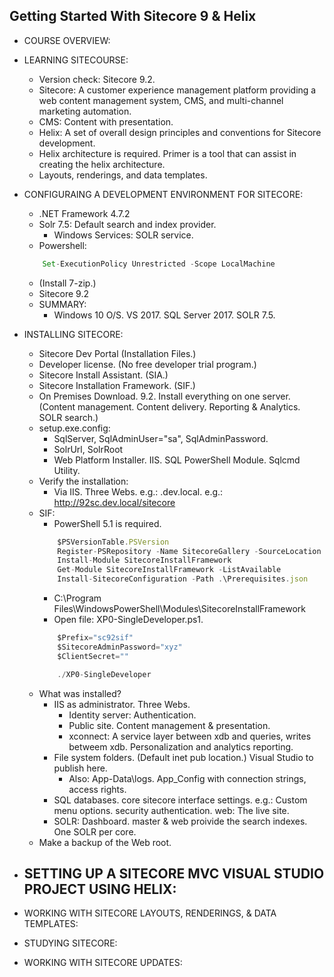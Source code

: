 ## Getting Started With Sitecore 9 & Helix

- COURSE OVERVIEW:

- LEARNING SITECOURSE:
    - Version check: Sitecore 9.2.
    - Sitecore: A customer experience management platform providing a web content management system, CMS, and multi-channel marketing automation.
    - CMS: Content with presentation.
    - Helix: A set of overall design principles and conventions for Sitecore development.
    - Helix architecture is required. Primer is a tool that can assist in creating the helix architecture.
    - Layouts, renderings, and data templates.

- CONFIGURAING A DEVELOPMENT ENVIRONMENT FOR SITECORE:
    - .NET Framework 4.7.2
    - Solr 7.5: Default search and index provider.
        - Windows Services: SOLR service.
    - Powershell:
    ```javascript
        Set-ExecutionPolicy Unrestricted -Scope LocalMachine
    ```
    - (Install 7-zip.)
    - Sitecore 9.2
    - SUMMARY:
        - Windows 10 O/S. VS 2017. SQL Server 2017. SOLR 7.5.

- INSTALLING SITECORE:
    - Sitecore Dev Portal (Installation Files.)
    - Developer license. (No free developer trial program.)
    - Sitecore Install Assistant. (SIA.)
    - Sitecore Installation Framework. (SIF.)
    - On Premises Download. 9.2. Install everything on one server. (Content management. Content delivery. Reporting & Analytics. SOLR search.)
    - setup.exe.config:
        - SqlServer, SqlAdminUser="sa", SqlAdminPassword.
        - SolrUrl, SolrRoot
        - Web Platform Installer. IIS. SQL PowerShell Module. Sqlcmd Utility.
    - Verify the installation:
        - Via IIS. Three Webs. e.g.: .dev.local. e.g.: http://92sc.dev.local/sitecore
    - SIF:
        - PowerShell 5.1 is required.
        ```javascript
            $PSVersionTable.PSVersion
            Register-PSRepository -Name SitecoreGallery -SourceLocation https://sitecore.myget.org/F/sc-powershell/api/v2 -InstallationPolicy Trusted
            Install-Module SitecoreInstallFramework
            Get-Module SitecoreInstallFramework -ListAvailable
            Install-SitecoreConfiguration -Path .\Prerequisites.json
        ```
        - C:\Program Files\WindowsPowerShell\Modules\SitecoreInstallFramework
        - Open file: XP0-SingleDeveloper.ps1.
        ```javascript
            $Prefix="sc92sif"
            $SitecoreAdminPassword="xyz"
            $ClientSecret=""
        ```
        ```javascript
            ./XP0-SingleDeveloper
        ```
    - What was installed?
        - IIS as administrator. Three Webs.
            - Identity server: Authentication.
            - Public site. Content management & presentation.
            - xconnect: A service layer between xdb and queries, writes betweem xdb. Personalization and analytics reporting.
        - File system folders. (Default inet pub location.) Visual Studio to publish here.
            - Also: App-Data\logs. App_Config with connection strings, access rights.
        - SQL databases. core sitecore interface settings. e.g.: Custom menu options. security authentication. web: The live site.
        - SOLR: Dashboard. master & web proivide the search indexes. One SOLR per core.
    - Make a backup of the Web root.

- SETTING UP A SITECORE MVC VISUAL STUDIO PROJECT USING HELIX:
    - 
    
- WORKING WITH SITECORE LAYOUTS, RENDERINGS, & DATA TEMPLATES:
- STUDYING SITECORE:
- WORKING WITH SITECORE UPDATES: